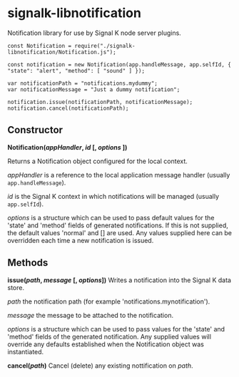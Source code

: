 # signalk-libnotification
Notification library for use by Signal K node server plugins.
```
const Notification = require("./signalk-libnotification/Notification.js");

const notification = new Notification(app.handleMessage, app.selfId, { "state": "alert", "method": [ "sound" ] });

var notificationPath = "notifications.mydummy";
var notificationMessage = "Just a dummy notification";

notification.issue(notificationPath, notificationMessage);
notification.cancel(notificationPath);
```

## Constructor

__Notification(*appHandler*, *id* [, *options* ])__

Returns a Notification object configured for the local context.

*appHandler* is a reference to the local application message handler (usually ```app.handleMessage```).

*id* is the Signal K context in which notifications will be managed (usually ```app.selfId```).

*options* is a structure which can be used to pass default values for the 'state' and 'method' fields of generated notifications.
If this is not supplied, the default values 'normal' and [] are used.
Any values supplied here can be overridden each time a new notification is issued.

## Methods

__issue(*path*, *message* [, *options*])__
Writes a notification into the Signal K data store.

*path* the notification path (for example 'notifications.mynotification').

*message* the message to be attached to the notification.

*options* is a structure which can be used to pass values for the 'state' and 'method' fields of the generated notification.
Any supplied values will override any defaults established when the Notification object was instantiated.

__cancel(*path*)__
Cancel (delete) any existing nottification on *path*.

